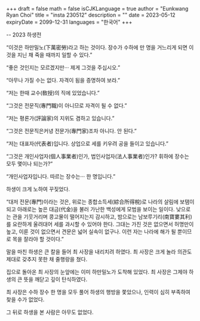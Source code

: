 +++
draft = false
math = false
isCJKLanguage = true
author = "Eunkwang Ryan Choi"
title = "insta 230512"
description = ""
date = 2023-05-12
expiryDate = 2099-12-31
languages = "한국어"
+++

-- 2023 하생전

“이것은 하만밀노(下萬密勞)라고 하는 것이다. 장수가 수하에 만 명을 거느리게 되면 이것을 지닌 채 죽을 때까지 일할 수 있다.”

“좋은 것인지는 모르겠지만··· 제게 그것을 주십시오.”

“아무나 가질 수는 없다. 자격이 됨을 증명하여 보라.”

“저는 한때 교수(敎授)의 직에 있었습니다.”

“그것은 전문직(專門職)이 아니므로 자격이 될 수 없다.”

“저는 평론가(評論家)의 지위도 겸하고 있습니다.”

“그것은 전문직은커녕 전문가(專門家)조차 아니다. 안 된다.”

“저는 대표자(代表者)입니다. 상업으로 세를 키우려 공을 들이고 있습니다.”

“그것은 개인사업자(個人事業者)인가, 법인사업자(法人事業者)인가? 휘하에 장수는 모두 몇이나 되는가?”

“개인사업자입니다. 따르는 장수는··· 한 명입니다.”

하생이 크게 노하여 꾸짖었다.

“대저 전문(專門)이라는 것은, 위로는 종합소득세(綜合所得稅)로 나라의 살림에 보탬이 되고 아래로는 높은 대금(代金)을 불러 가난한 백성에게 모범을 보이는 일이다. 낮으로는 관을 기웃거리며 콩고물이 떨어지는지 감시하고, 밤으로는 남보루기리(南寶婁其利)를 요란하게 울려대어 세를 과시할 수 있어야 한다. 그대는 가진 것은 없으면서 허명만이 높고, 이룬 것이 없으면서 견문은 넓어 실속이 없구나. 이런 자는 나라에 해가 될 뿐이므로 목을 잘라야 할 것이다.”

말을 마친 하생은 큰 칼을 들어 최 사장을 내리치려 하였다. 최 사장은 크게 놀라 의관도 제대로 갖추지 못한 채 줄행랑을 쳤다.

집으로 돌아온 최 사장의 눈앞에는 이미 하만밀노가 도착해 있었다. 최 사장은 그제야 하생의 큰 뜻을 깨닫고 깊이 탄식하였다.

최 사장은 수하 장수 한 명을 모두 풀어 하생의 행방을 쫓았으나, 인력이 심히 부족하여 찾을 수가 없었다.

그 뒤로 하생을 본 사람은 아무도 없었다.